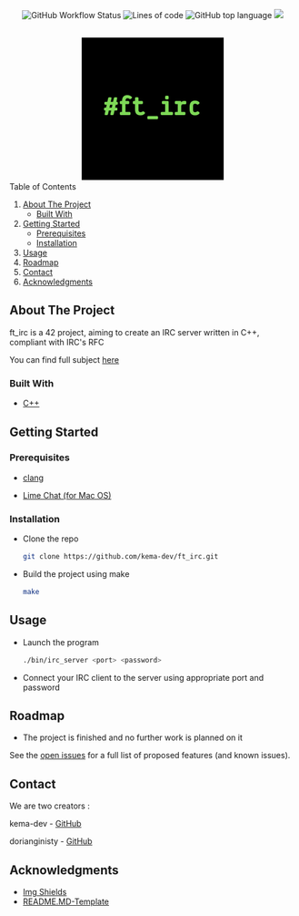 <div id="top"></div>
<p align=center>
  <img alt="GitHub Workflow Status" src="https://img.shields.io/github/workflow/status/kema-dev/ft_irc/C++ CI">
  <img alt="Lines of code" src="https://img.shields.io/tokei/lines/github/kema-dev/ft_irc">
  <img alt="GitHub top language" src="https://img.shields.io/github/languages/top/kema-dev/ft_irc">
  <img src="https://www.codefactor.io/repository/github/kema-dev/ft_irc/badge">
</p>

<!-- PROJECT LOGO -->
<br />
<div align="center">
  <a>
   <img src="img/logo.png" alt="Logo" width="250" height="250">
  </a>
</div>

<!-- TABLE OF CONTENTS -->
<summary>Table of Contents</summary>
<ol>
	<li>
	<a href="#about-the-project">About The Project</a>
	<ul>
		<li><a href="#built-with">Built With</a></li>
	</ul>
	</li>
	<li>
	<a href="#getting-started">Getting Started</a>
	<ul>
		<li><a href="#prerequisites">Prerequisites</a></li>
		<li><a href="#installation">Installation</a></li>
	</ul>
	</li>
	<li><a href="#usage">Usage</a></li>
	<li><a href="#roadmap">Roadmap</a></li>
	<li><a href="#contact">Contact</a></li>
	<li><a href="#acknowledgments">Acknowledgments</a></li>
</ol>

<!-- ABOUT THE PROJECT -->
## About The Project

ft_irc is a 42 project, aiming to create an IRC server written in C++, compliant with IRC's RFC

You can find full subject <a href="/docs">here</a>

### Built With

* [C++](https://en.wikipedia.org/wiki/C%2B%2B)

<!-- GETTING STARTED -->
## Getting Started

### Prerequisites

* [clang](https://clang.llvm.org/)

* [Lime Chat (for Mac OS)](https://apps.apple.com/fr/app/limechat-irc-client/id298766460)

### Installation

* Clone the repo

  ```sh
  git clone https://github.com/kema-dev/ft_irc.git
  ```

* Build the project using make

  ```sh
  make
  ```

<!-- USAGE EXAMPLES -->
## Usage

* Launch the program

  ```sh
  ./bin/irc_server <port> <password>
  ```

* Connect your IRC client to the server using appropriate port and password

<!-- ROADMAP -->
## Roadmap

* The project is finished and no further work is planned on it

See the [open issues](https://github.com/kema-dev/ft_irc/issues) for a full list of proposed features (and known issues).

<!-- CONTACT -->
## Contact

We are two creators :

kema-dev - [GitHub](https://github.com/kema-dev)

dorianginisty - [GitHub](https://github.com/dorianginisty)

## Acknowledgments

* [Img Shields](https://shields.io)
* [README.MD-Template](https://github.com/othneildrew/Best-README-Template)
